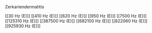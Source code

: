 Zerkariendermatitis

[[30 Hz (E)]]
[[410 Hz (E)]]
[[620 Hz (E)]]
[[950 Hz (E)]]
[[7500 Hz (E)]]
[[125310 Hz (E)]]
[[387500 Hz (E)]]
[[682100 Hz (E)]]
[[822060 Hz (E)]]
[[925930 Hz (E)]]